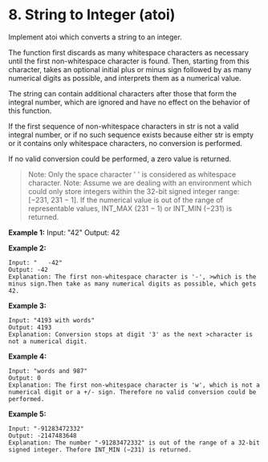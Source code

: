 # 8. String to Integer (atoi)

Implement atoi which converts a string to an integer.

The function first discards as many whitespace characters as necessary until the first non-whitespace character is found. Then, starting from this character, takes an optional initial plus or minus sign followed by as many numerical digits as possible, and interprets them as a numerical value.

The string can contain additional characters after those that form the integral number, which are ignored and have no effect on the behavior of this function.

If the first sequence of non-whitespace characters in str is not a valid integral number, or if no such sequence exists because either str is empty or it contains only whitespace characters, no conversion is performed.

If no valid conversion could be performed, a zero value is returned.

>Note: Only the space character ' ' is considered as whitespace character.
>Note: Assume we are dealing with an environment which could only store integers within the 32-bit signed integer range: [−231,  231 − 1]. If the numerical value is out of the range of representable values, INT_MAX (231 − 1) or INT_MIN (−231) is returned.</p>



**Example 1:**
    Input: "42"
    Output: 42


**Example 2:**

    Input: "   -42"
    Output: -42
    Explanation: The first non-whitespace character is '-', >which is the minus sign.Then take as many numerical digits as possible, which gets 42.


**Example 3:**

    Input: "4193 with words"
    Output: 4193
    Explanation: Conversion stops at digit '3' as the next >character is not a numerical digit.


**Example 4:**

    Input: "words and 987"
    Output: 0
    Explanation: The first non-whitespace character is 'w', which is not a numerical digit or a +/- sign. Therefore no valid conversion could be performed.


**Example 5:**

    Input: "-91283472332"
    Output: -2147483648
    Explanation: The number "-91283472332" is out of the range of a 32-bit signed integer. Thefore INT_MIN (−231) is returned.